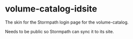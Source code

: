 # volume-catalog-idsite

The skin for the Stormpath login page for the volume-catalog.

Needs to be public so Stormpath can sync it to its site.
